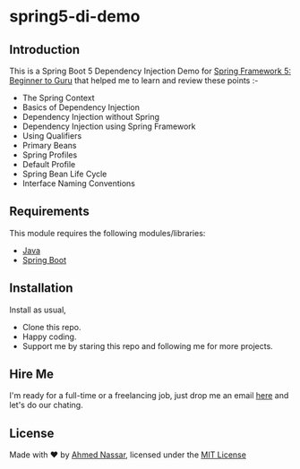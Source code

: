 # spring5-di-demo

## Introduction

This is a Spring Boot 5 Dependency Injection Demo for [Spring Framework 5: Beginner to Guru](https://www.udemy.com/course/spring-framework-5-beginner-to-guru/) that helped me to learn and review these points :-
* The Spring Context
* Basics of Dependency Injection
* Dependency Injection without Spring
* Dependency Injection using Spring Framework
* Using Qualifiers
* Primary Beans
* Spring Profiles
* Default Profile
* Spring Bean Life Cycle
* Interface Naming Conventions

## Requirements

This module requires the following modules/libraries:

* [Java](https://www.java.com)
* [Spring Boot](https://spring.io/projects/spring-boot)

## Installation

Install as usual,
* Clone this repo.
* Happy coding.
* Support me by staring this repo and following me for more projects.

## Hire Me
I'm ready for a full-time or a freelancing job, just drop me an email [here](https://www.inassar.me) and let's do our chating.

## License
Made with :heart: by [Ahmed Nassar](https://github.com/ranger163), licensed under the [MIT License](LICENSE)
